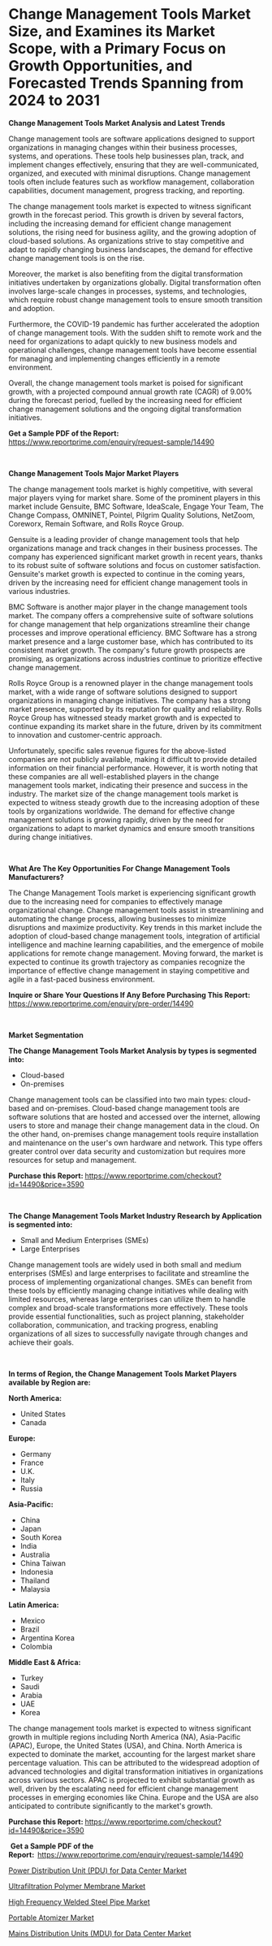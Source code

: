 <p><h1>Change Management Tools Market Size, and Examines its Market Scope, with a Primary Focus on Growth Opportunities, and Forecasted Trends Spanning from 2024 to 2031</h1></p><p><strong>Change Management Tools Market Analysis and Latest Trends</strong></p>
<p><p>Change management tools are software applications designed to support organizations in managing changes within their business processes, systems, and operations. These tools help businesses plan, track, and implement changes effectively, ensuring that they are well-communicated, organized, and executed with minimal disruptions. Change management tools often include features such as workflow management, collaboration capabilities, document management, progress tracking, and reporting.</p><p>The change management tools market is expected to witness significant growth in the forecast period. This growth is driven by several factors, including the increasing demand for efficient change management solutions, the rising need for business agility, and the growing adoption of cloud-based solutions. As organizations strive to stay competitive and adapt to rapidly changing business landscapes, the demand for effective change management tools is on the rise.</p><p>Moreover, the market is also benefiting from the digital transformation initiatives undertaken by organizations globally. Digital transformation often involves large-scale changes in processes, systems, and technologies, which require robust change management tools to ensure smooth transition and adoption.</p><p>Furthermore, the COVID-19 pandemic has further accelerated the adoption of change management tools. With the sudden shift to remote work and the need for organizations to adapt quickly to new business models and operational challenges, change management tools have become essential for managing and implementing changes efficiently in a remote environment.</p><p>Overall, the change management tools market is poised for significant growth, with a projected compound annual growth rate (CAGR) of 9.00% during the forecast period, fuelled by the increasing need for efficient change management solutions and the ongoing digital transformation initiatives.</p></p>
<p><strong>Get a Sample PDF of the Report:&nbsp;</strong> <a href="https://www.reportprime.com/enquiry/request-sample/14490">https://www.reportprime.com/enquiry/request-sample/14490</a></p>
<p>&nbsp;</p>
<p><strong>Change Management Tools Major Market Players</strong></p>
<p><p>The change management tools market is highly competitive, with several major players vying for market share. Some of the prominent players in this market include Gensuite, BMC Software, IdeaScale, Engage Your Team, The Change Compass, OMNINET, Pointel, Pilgrim Quality Solutions, NetZoom, Coreworx, Remain Software, and Rolls Royce Group.</p><p>Gensuite is a leading provider of change management tools that help organizations manage and track changes in their business processes. The company has experienced significant market growth in recent years, thanks to its robust suite of software solutions and focus on customer satisfaction. Gensuite's market growth is expected to continue in the coming years, driven by the increasing need for efficient change management tools in various industries.</p><p>BMC Software is another major player in the change management tools market. The company offers a comprehensive suite of software solutions for change management that help organizations streamline their change processes and improve operational efficiency. BMC Software has a strong market presence and a large customer base, which has contributed to its consistent market growth. The company's future growth prospects are promising, as organizations across industries continue to prioritize effective change management.</p><p>Rolls Royce Group is a renowned player in the change management tools market, with a wide range of software solutions designed to support organizations in managing change initiatives. The company has a strong market presence, supported by its reputation for quality and reliability. Rolls Royce Group has witnessed steady market growth and is expected to continue expanding its market share in the future, driven by its commitment to innovation and customer-centric approach.</p><p>Unfortunately, specific sales revenue figures for the above-listed companies are not publicly available, making it difficult to provide detailed information on their financial performance. However, it is worth noting that these companies are all well-established players in the change management tools market, indicating their presence and success in the industry. The market size of the change management tools market is expected to witness steady growth due to the increasing adoption of these tools by organizations worldwide. The demand for effective change management solutions is growing rapidly, driven by the need for organizations to adapt to market dynamics and ensure smooth transitions during change initiatives.</p></p>
<p>&nbsp;</p>
<p><strong>What Are The Key Opportunities For Change Management Tools Manufacturers?</strong></p>
<p><p>The Change Management Tools market is experiencing significant growth due to the increasing need for companies to effectively manage organizational change. Change management tools assist in streamlining and automating the change process, allowing businesses to minimize disruptions and maximize productivity. Key trends in this market include the adoption of cloud-based change management tools, integration of artificial intelligence and machine learning capabilities, and the emergence of mobile applications for remote change management. Moving forward, the market is expected to continue its growth trajectory as companies recognize the importance of effective change management in staying competitive and agile in a fast-paced business environment.</p></p>
<p><strong>Inquire or Share Your Questions If Any Before Purchasing This Report:</strong> <a href="https://www.reportprime.com/enquiry/pre-order/14490">https://www.reportprime.com/enquiry/pre-order/14490</a></p>
<p>&nbsp;</p>
<p><strong>Market Segmentation</strong></p>
<p><strong>The Change Management Tools Market Analysis by types is segmented into:</strong></p>
<p><ul><li>Cloud-based</li><li>On-premises</li></ul></p>
<p><p>Change management tools can be classified into two main types: cloud-based and on-premises. Cloud-based change management tools are software solutions that are hosted and accessed over the internet, allowing users to store and manage their change management data in the cloud. On the other hand, on-premises change management tools require installation and maintenance on the user's own hardware and network. This type offers greater control over data security and customization but requires more resources for setup and management.</p></p>
<p><strong>Purchase this Report:&nbsp;</strong><a href="https://www.reportprime.com/checkout?id=14490&price=3590">https://www.reportprime.com/checkout?id=14490&price=3590</a></p>
<p>&nbsp;</p>
<p><strong>The Change Management Tools Market Industry Research by Application is segmented into:</strong></p>
<p><ul><li>Small and Medium Enterprises (SMEs)</li><li>Large Enterprises</li></ul></p>
<p><p>Change management tools are widely used in both small and medium enterprises (SMEs) and large enterprises to facilitate and streamline the process of implementing organizational changes. SMEs can benefit from these tools by efficiently managing change initiatives while dealing with limited resources, whereas large enterprises can utilize them to handle complex and broad-scale transformations more effectively. These tools provide essential functionalities, such as project planning, stakeholder collaboration, communication, and tracking progress, enabling organizations of all sizes to successfully navigate through changes and achieve their goals.</p></p>
<p>&nbsp;</p>
<p><strong>In terms of Region, the Change Management Tools Market Players available by Region are:</strong></p>
<p>
    <p> <strong> North America: </strong>
        <ul>
            <li>United States</li>
            <li>Canada</li>
        </ul>
        </p> 
    <p> <strong> Europe: </strong>
        <ul>
            <li>Germany</li>
            <li>France</li>
            <li>U.K.</li>
            <li>Italy</li>
            <li>Russia</li>
        </ul>
        </p> 
    <p> <strong> Asia-Pacific: </strong>
        <ul>
            <li>China</li>
            <li>Japan</li>
            <li>South Korea</li>
            <li>India</li>
            <li>Australia</li>
            <li>China Taiwan</li>
            <li>Indonesia</li>
            <li>Thailand</li>
            <li>Malaysia</li>
        </ul>
        </p> 
    <p> <strong> Latin America: </strong>
        <ul>
            <li>Mexico</li>
            <li>Brazil</li>
            <li>Argentina Korea</li>
            <li>Colombia</li>
        </ul>
        </p> 
    <p> <strong> Middle East & Africa: </strong>
        <ul>
            <li>Turkey</li>
            <li>Saudi</li>
            <li>Arabia</li>
            <li>UAE</li>
            <li>Korea</li>
        </ul>
    </p>
    </p>
<p><p>The change management tools market is expected to witness significant growth in multiple regions including North America (NA), Asia-Pacific (APAC), Europe, the United States (USA), and China. North America is expected to dominate the market, accounting for the largest market share percentage valuation. This can be attributed to the widespread adoption of advanced technologies and digital transformation initiatives in organizations across various sectors. APAC is projected to exhibit substantial growth as well, driven by the escalating need for efficient change management processes in emerging economies like China. Europe and the USA are also anticipated to contribute significantly to the market's growth.</p></p>
<p><strong>Purchase this Report: </strong><a href="https://www.reportprime.com/checkout?id=14490&price=3590">https://www.reportprime.com/checkout?id=14490&price=3590</a></p>
<p>&nbsp;<strong>Get a Sample PDF of the Report:&nbsp;&nbsp;</strong><a href="https://www.reportprime.com/enquiry/request-sample/14490">https://www.reportprime.com/enquiry/request-sample/14490</a></p>
<p><strong></strong></p>
<p><p><a href="https://medium.com/@lorilarson1929/power-distribution-unit-pdu-for-data-center-market-outlook-industry-overview-and-forecast-2023-468450954f54">Power Distribution Unit (PDU) for Data Center Market</a></p><p><a href="https://www.linkedin.com/pulse/ultrafiltration-polymer-membrane-market-insights-players-8vnje?trackingId=QgXcxvi%2BQbqaHezmmNsKbg%3D%3D">Ultrafiltration Polymer Membrane Market</a></p><p><a href="https://www.linkedin.com/pulse/high-frequency-welded-steel-pipe-market-furnish-information-jytze?trackingId=MDqe78r2S0SJcBEQfQrTBA%3D%3D">High Frequency Welded Steel Pipe Market</a></p><p><a href="https://www.linkedin.com/pulse/decoding-portable-atomizer-market-deep-dive-latest-trends-s2qde?trackingId=0lHyqLyYQ5qtPeywhu8Q%2Fw%3D%3D">Portable Atomizer Market</a></p><p><a href="https://medium.com/@lorilarson1929/mains-distribution-units-mdu-for-data-center-market-trends-forecast-and-competitive-analysis-b25b215a652b">Mains Distribution Units (MDU) for Data Center Market</a></p></p>